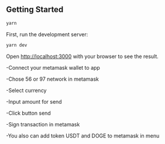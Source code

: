 ## Getting Started

```bash
yarn
```

First, run the development server:

```bash
yarn dev
```

Open [http://localhost:3000](http://localhost:3000) with your browser to see the result.

-Connect your metamask wallet to app

-Chose 56 or 97 network in metamask

-Select currency

-Input amount for send

-Click button send

-Sign transaction in metamask

-You also can add token USDT and DOGE to metamask in menu
